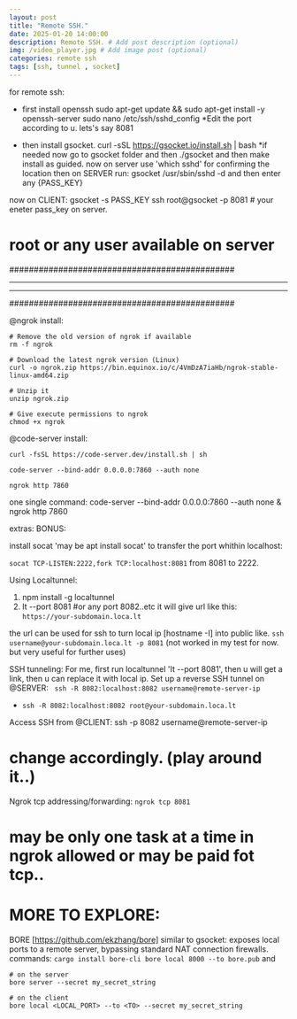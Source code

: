 ```yaml
---
layout: post
title: "Remote SSH."
date: 2025-01-20 14:00:00
description: Remote SSH. # Add post description (optional)
img: /video_player.jpg # Add image post (optional)
categories: remote ssh
tags: [ssh, tunnel , socket]
---
```


for remote ssh:
- first install openssh
sudo apt-get update && sudo apt-get install -y openssh-server
sudo nano /etc/ssh/sshd_config
*Edit the port according to u. lets's say 8081

- then install gsocket.
curl -sSL https://gsocket.io/install.sh | bash
*if needed now go to gsocket folder and then ./gsocket and then make install as guided.
now on server use 'which sshd' for confirming the location
then on SERVER run:
gsocket /usr/sbin/sshd -d
and then enter any {PASS_KEY}

now on CLIENT:
gsocket -s PASS_KEY ssh root@gsocket -p 8081 # your eneter pass_key on server.
# root or any user available on server

##############################################
<hr />
<hr />
##############################################

@ngrok install:
```
# Remove the old version of ngrok if available
rm -f ngrok

# Download the latest ngrok version (Linux)
curl -o ngrok.zip https://bin.equinox.io/c/4VmDzA7iaHb/ngrok-stable-linux-amd64.zip

# Unzip it
unzip ngrok.zip

# Give execute permissions to ngrok
chmod +x ngrok
```

@code-server install:
```
curl -fsSL https://code-server.dev/install.sh | sh

code-server --bind-addr 0.0.0.0:7860 --auth none

ngrok http 7860
```

one single command:
code-server --bind-addr 0.0.0.0:7860 --auth none & ngrok http 7860

extras:
BONUS:

install socat 'may be apt install socat'
 to transfer the port whithin localhost:

``` socat TCP-LISTEN:2222,fork TCP:localhost:8081 ``` 
from 8081 to 2222.

Using Localtunnel:
1. npm install -g localtunnel
2. lt --port 8081    #or any port 8082..etc
 it will give url like this:
  `https://your-subdomain.loca.lt`

the url can be used for ssh to turn local ip [hostname -I] into public like.
 `` ssh username@your-subdomain.loca.lt -p 8081 ``
(not worked in my test for now. but very useful for further uses)

 SSH tunneling:
 For me, first run localtunnel 'It --port 8081', then u will get a link, then u can replace it with local ip.
 Set up a reverse SSH tunnel on @SERVER:
` ssh -R 8082:localhost:8082 username@remote-server-ip`
- `ssh -R 8082:localhost:8082 root@your-subdomain.loca.lt`
  
Access SSH from @CLIENT:
ssh -p 8082 username@remote-server-ip
# change accordingly.   (play around it..)

Ngrok tcp addressing/forwarding:
 `ngrok tcp 8081`
# may be only one task at a time in ngrok allowed or may be paid fot tcp..



# MORE TO EXPLORE:
BORE [https://github.com/ekzhang/bore] similar to gsocket:
exposes local ports to a remote server, bypassing standard NAT connection firewalls.
commands:
`
cargo install bore-cli
bore local 8000 --to bore.pub
`
and 
```
# on the server
bore server --secret my_secret_string

# on the client
bore local <LOCAL_PORT> --to <TO> --secret my_secret_string
```
